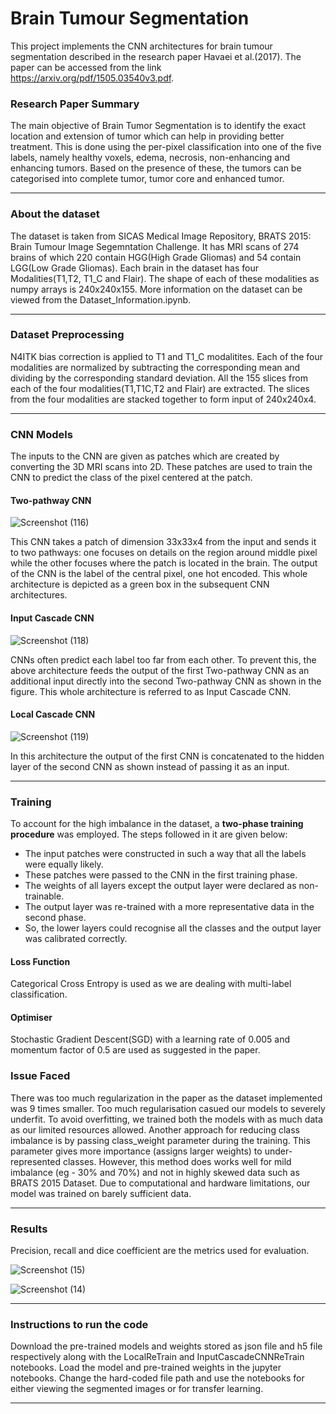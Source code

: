 # Brain Tumour Segmentation
This project implements the CNN architectures for brain tumour segmentation described in the research paper Havaei et al.(2017). The paper can be accessed from the link  https://arxiv.org/pdf/1505.03540v3.pdf.

### Research Paper Summary
The main objective of Brain Tumor Segmentation is to identify the exact location and extension of tumor which can help in providing better treatment. This is done using the per-pixel classification into one of the five labels, namely healthy voxels, edema, necrosis, non-enhancing and enhancing tumors. Based on the presence of these, the tumors can be categorised into complete tumor, tumor core and enhanced tumor. 

---

### About the dataset
The dataset is taken from SICAS Medical Image Repository, BRATS 2015: Brain Tumour Image Segemntation Challenge. It has MRI scans of 274 brains of which 220 contain HGG(High Grade Gliomas) and 54 contain LGG(Low Grade Gliomas). Each brain in the dataset has four Modalities(T1,T2, T1_C and Flair). The shape of each of these modalities as numpy arrays is 240x240x155. More information on the dataset can be viewed from the Dataset_Information.ipynb.

---
### Dataset Preprocessing
N4ITK bias correction is applied to T1 and T1_C modalitites. Each of the four modalities are normalized by subtracting the corresponding mean and dividing by the corresponding standard deviation. All the 155 slices from each of the four modalities(T1,T1C,T2 and Flair) are extracted. The slices from the four modalities are stacked together to form input of 240x240x4.

---
### CNN Models 
The inputs to the CNN are given as patches which are created by converting the 3D MRI scans into 2D. These patches are used to train the CNN to predict the class of the pixel centered at the patch.  
#### Two-pathway CNN
![Screenshot (116)](https://user-images.githubusercontent.com/64637263/82737775-0af59580-9d51-11ea-9391-fada21a6954f.png)

This CNN takes a patch of dimension 33x33x4 from the input and sends it to two pathways: one focuses on details on the region around middle pixel  while the other focuses where the patch is located in the brain. The output of the CNN is the label of the central pixel, one hot encoded. This whole architecture is depicted as a green box in the subsequent CNN architectures.
#### Input Cascade CNN
![Screenshot (118)](https://user-images.githubusercontent.com/64637263/82737976-29a85c00-9d52-11ea-9787-399806cf1aaa.png)

CNNs often predict each label too far from each other. To prevent this, the above architecture feeds the output of the first Two-pathway CNN as an additional input directly into the second Two-pathway CNN as shown in the figure. This whole architecture is referred to as Input Cascade CNN. 

#### Local Cascade CNN
![Screenshot (119)](https://user-images.githubusercontent.com/64637263/82738078-d2ef5200-9d52-11ea-99a9-b8db388fac46.png)

In this architecture the output of the first CNN is concatenated to the hidden layer of the second CNN as shown instead of passing it as an input.

---

### Training 
To account for the high imbalance in the dataset, a **two-phase training procedure** was employed. The steps followed in it are given below:
- The input patches were constructed in such a way that all the labels were equally likely.
- These patches were passed to the CNN in the first training phase.
- The weights of all layers except the output layer were declared as non-trainable.
- The output layer was re-trained with a more representative data in the second phase.
- So, the lower layers could recognise all the classes and the output layer was calibrated correctly.

#### Loss Function
Categorical Cross Entropy is used as we are dealing with multi-label classification.

#### Optimiser
Stochastic Gradient Descent(SGD) with a learning rate of 0.005 and momentum factor of 0.5 are used as suggested in the paper.

### Issue Faced
There was too much regularization in the paper as the dataset implemented was 9 times smaller. Too much regularisation casued our models to severely underfit. To avoid overfitting, we trained both the models with as much data as our limited resources allowed.
Another approach for reducing class imbalance is by passing class_weight parameter during the training. This parameter gives more importance (assigns larger weights) to under-represented classes. However, this method does works well for mild imbalance (eg - 30% and 70%) and not in highly skewed data such as BRATS 2015 Dataset.
Due to computational and hardware limitations, our model was trained on barely sufficient data. 

---

### Results
Precision, recall and dice coefficient are the metrics used for evaluation. 

![Screenshot (15)](https://user-images.githubusercontent.com/44316882/82829841-deb55280-9ed1-11ea-8b13-7a58b82f4ae1.png)

![Screenshot (14)](https://user-images.githubusercontent.com/44316882/82829884-fa205d80-9ed1-11ea-9a73-c4f31bade471.png)


---

### Instructions to run the code
Download the pre-trained models and weights stored as json file and h5 file respectively along with the LocalReTrain and InputCascadeCNNReTrain notebooks. Load the model and pre-trained weights in the jupyter notebooks. 
Change the hard-coded file path and use the notebooks for either viewing the segmented images or for transfer learning.

---


